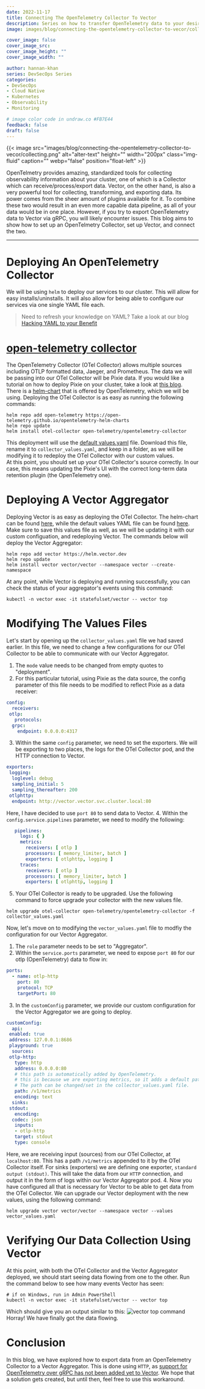 ```yaml
---
date: 2022-11-17
title: Connecting The OpenTelemetry Collector To Vector
description: Series on how to transfer OpenTelemetry data to your desired Target using Vector.
image: images/blog/connecting-the-opentelemetry-collector-to-vecor/collecting.png

cover_image: false
cover_image_src: 
cover_image_height: ""
cover_image_width: ""

author: hannan-khan
series: DevSecOps Series
categories:
- DevSecOps
- Cloud Native
- Kubernetes
- Observability
- Monitoring

# image color code in undraw.co #FB7E44 
feedback: false
draft: false
---
```


{{< image src="images/blog/connecting-the-opentelemetry-collector-to-vecor/collecting.png" alt="alter-text" height="" width="200px" class="img-fluid" caption="" webp="false" position="float-left" >}}

OpenTelmetry provides amazing, standardized tools for collecting observability information about your cluster, one of which is a
Collector which can receive/process/export data. Vector, on the other hand, is also a very powerful tool for collecting, transforming,
and exporting data. Its power comes from the sheer amount of plugins available for it. To combine these two would result in an even
more capable data pipeline, as all of your data would be in one place. However, if you try to export OpenTelemetry data to Vector via
gRPC, you will likely encounter issues. This blog aims to show how to set up an OpenTelmetry Collector, set up Vector, and connect the two.  
________________

# Deploying An OpenTelemetry Collector

We will be using `helm` to deploy our services to our cluster. This will allow for easy installs/uninstalls. It will also
allow for being able to configure our services via one single YAML file each.
> Need to refresh your knowledge on YAML? Take a look at our blog [Hacking YAML to your Benefit](https://capten.ai/blog/hacking-yaml-to-your-benefit/)

# [open-telemetry collector](https://raw.github.com/open-telemetry/opentelemetry.io/main/iconography/Otel_Collector.svg "The Collector's receivers and exporters")

The OpenTelemetry Collector (OTel Collector) allows multiple sources including OTLP formatted data, Jaeger, and Prometheus. The data we will be passing into
our OTel Collector will be Pixie data. If you would like a tutorial on how to deploy Pixie on your cluster, take a look at [this blog](https://capten.ai/blog/failed-pixie-deployment-on-civo-kubernetes/).  
There is a [helm-chart](https://github.com/open-telemetry/opentelemetry-helm-charts) that is offered by OpenTelemetry, which we will be using.
Deploying the OTel Collector is as easy as running the following commands:

```shell
helm repo add open-telemetry https://open-telemetry.github.io/opentelemetry-helm-charts
helm repo update
helm install otel-collector open-telemetry/opentelemetry-collector
```

This deployment will use the [default values.yaml](https://github.com/open-telemetry/opentelemetry-helm-charts/blob/main/charts/opentelemetry-collector/values.yaml) file.
Download this file, rename it to `collector_values.yaml`, and keep in a folder, as we will be modifying it to redeploy the OTel Collector with our custom values.  
At this point, you should set up your OTel Collector's source correctly. In our case, this means updating the Pixie's UI with the correct long-term data retention plugin (the OpenTelemetry one).

# Deploying A Vector Aggregator

Deploying Vector is as easy as deploying the OTel Collector. The helm-chart can be found [here](https://github.com/vectordotdev/helm-charts/tree/develop/charts/vector), while the default
values YAML file can be found [here](https://github.com/vectordotdev/helm-charts/blob/develop/charts/vector/values.yaml). Make sure to save this values file as well, as we will be updating it
with our custom configuation, and redeploying Vector. The commands below will deploy the Vector Aggregator:

```shell
helm repo add vector https://helm.vector.dev
helm repo update
helm install vector vector/vector --namespace vector --create-namespace
```

At any point, while Vector is deploying and running successfully, you can check the status of your aggregator's events using this command:

```shell
kubectl -n vector exec -it statefulset/vector -- vector top
```

# Modifying The Values Files

Let's start by opening up the `collector_values.yaml` file we had saved earlier. In this file, we need to change a few configurations for our OTel Collector to be able to communicate with our Vector
Aggregator.  

1. The `mode` value needs to be changed from empty quotes to "deployment".
2. For this particular tutorial, using Pixie as the data source, the config parameter of this file needs to be modified to reflect Pixie as a data receiver:

 ```yaml
 config:
   receivers:
  otlp:
    protocols:
   grpc:
     endpoint: 0.0.0.0:4317
 ```

3. Within the same `config` parameter, we need to set the exporters. We will be exporting to two places, the logs for the OTel Collector pod, and the HTTP connection to Vector.

 ```yaml
 exporters:
  logging:
   loglevel: debug
   sampling_initial: 5
   sampling_thereafter: 200
  otlphttp:
   endpoint: http://vector.vector.svc.cluster.local:80
 ```

 Here, I have decided to use `port 80` to send data to Vector.
4. Within the `config.service.pipelines` parameter, we need to modify the following:

 ```yaml
    pipelines:
      logs: { }
      metrics:
        receivers: [ otlp ]
        processors: [ memory_limiter, batch ]
        exporters: [ otlphttp, logging ]
      traces:
        receivers: [ otlp ]
        processors: [ memory_limiter, batch ]
        exporters: [ otlphttp, logging ]
 ```

5. Your OTel Collector is ready to be upgraded. Use the following command to force upgrade your collector with the new values file.

 ```shell
 helm upgrade otel-collector open-telemetry/opentelemetry-collector -f collector_values.yaml
 ```

Now, let's move on to modifying the `vector_values.yaml` file to modfiy the configuration for our Vector Aggregator.

1. The `role` parameter needs to be set to "Aggregator".
2. Within the `service.ports` parameter, we need to expose `port 80` for our otlp (OpenTelemetry) data to flow in:

 ```yaml
 ports:
   - name: otlp-http
     port: 80
     protocol: TCP
     targetPort: 80
 ```

3. In the `customConfig` parameter,  we provide our custom configuration for the Vector Aggregator we are going to deploy.

 ```yaml
 customConfig:
   api:
  enabled: true
  address: 127.0.0.1:8686
  playground: true
   sources:
  otlp-http:
    type: http
    address: 0.0.0.0:80
    # this path is automatically added by OpenTelemetry.
    # this is because we are exporting metrics, so it adds a default path.
    # The path can be changed/set in the collector_values.yaml file.
    path: /v1/metrics
    encoding: text
   sinks:
  stdout:
    encoding:
   codec: json
    inputs:
    - otlp-http
    target: stdout
    type: console
 ```

 Here, we are receiving input (sources) from our OTel Collector, at `localhost:80`. This has a path `/v1/metrics` appended to it by the OTel Collector itself.
 For sinks (exporters) we are defining one exporter, `standard output (stdout)`. This will take the data from our `HTTP` connection, and output it in the form of logs within our Vector Aggregator pod.
4. Now you have configured all that is necessary for Vector to be able to get data from the OTel Collector. We can upgrade our Vector deployment with the new values, using the following command:

 ```shell
 helm upgrade vector vector/vector --namespace vector --values vector_values.yaml
 ```

# Verifying Our Data Collection Using Vector

At this point, with both the OTel Collector and the Vector Aggregator deployed, we should start seeing data flowing from one to the other. Run the command below to see how many events Vector has seen:

```shell
# if on Windows, run in Admin PowerShell
kubectl -n vector exec -it statefulset/vector -- vector top
```

Which should give you an output similar to this:
![vector top command](images/vector_events.jpg)
Horray! We have finally got the data flowing.

# Conclusion

In this blog, we have explored how to export data from an OpenTelemetry Collector to a Vector Aggregator. This is done using `HTTP`, as [support for OpenTelemetry over gRPC has not been added yet to Vector](https://github.com/vectordotdev/vector/issues/1444).
We hope that a solution gets created, but until then, feel free to use this workaround.
